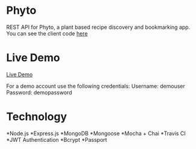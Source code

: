 # Phyto  
REST API for Phyto, a plant based recipe discovery and bookmarking app. You can see the client code [here](https://github.com/KevinAsuncion/phyto-client)

# Live Demo
[Live Demo](https://optimistic-swartz-84bc04.netlify.com)

For a demo account use the following credentials: 
Username:  demouser
Password:  demopassword

# Technology 
*Node.js
*Express.js
*MongoDB
*Mongoose
*Mocha + Chai 
*Travis CI
*JWT Authentication
*Bcrypt
*Passport
